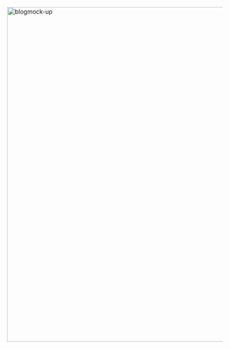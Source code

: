 <img width="781" alt="blogmock-up" src="https://user-images.githubusercontent.com/98066630/156950219-a523df42-bf82-42f9-a43a-5a0700371bca.png">

